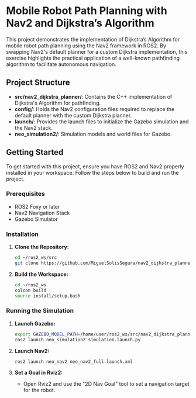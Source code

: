 # Mobile Robot Path Planning with Nav2 and Dijkstra’s Algorithm

This project demonstrates the implementation of Dijkstra’s Algorithm for mobile robot path planning using the Nav2 framework in ROS2. By swapping Nav2's default planner for a custom Dijkstra implementation, this exercise highlights the practical application of a well-known pathfinding algorithm to facilitate autonomous navigation.

## Project Structure

- **src/nav2_dijkstra_planner/**: Contains the C++ implementation of Dijkstra's Algorithm for pathfinding.
- **config/**: Holds the Nav2 configuration files required to replace the default planner with the custom Dijkstra planner.
- **launch/**: Provides the launch files to initialize the Gazebo simulation and the Nav2 stack.
- **neo_simulation2/**: Simulation models and world files for Gazebo.

## Getting Started

To get started with this project, ensure you have ROS2 and Nav2 properly installed in your workspace. Follow the steps below to build and run the project.

### Prerequisites

- ROS2 Foxy or later
- Nav2 Navigation Stack
- Gazebo Simulator

### Installation

1. **Clone the Repository:**
   ```bash
   cd ~/ros2_ws/src
   git clone https://github.com/MiguelSolisSegura/nav2_dijkstra_planner.git
   ```

2. **Build the Workspace:**
   ```bash
   cd ~/ros2_ws
   colcon build
   source install/setup.bash
   ```

### Running the Simulation

1. **Launch Gazebo:**
   ```bash
   export GAZEBO_MODEL_PATH=/home/user/ros2_ws/src/nav2_dijkstra_planner/neo_simulation2/models:/home/user/ros2_ws/src
   ros2 launch neo_simulation2 simulation.launch.py
   ```

2. **Launch Nav2:**
   ```bash
   ros2 launch neo_nav2 neo_nav2_full.launch.xml
   ```

3. **Set a Goal in Rviz2:**
   - Open Rviz2 and use the "2D Nav Goal" tool to set a navigation target for the robot.
